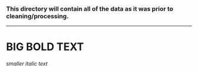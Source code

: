 ### This directory will contain all of the data as it was prior to cleaning/processing.
---
# **BIG BOLD TEXT**
###### *smaller italic text*
